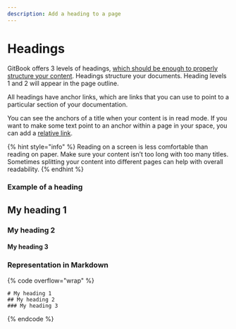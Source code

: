 ```yaml
---
description: Add a heading to a page
---
```


# Headings

GitBook offers 3 levels of headings, [which should be enough to properly structure your content](https://practicaltypography.com/headings.html). Headings structure your documents. Heading levels 1 and 2 will appear in the page outline.

All headings have anchor links, which are links that you can use to point to a particular section of your documentation.

You can see the anchors of a title when your content is in read mode. If you want to make some text point to an anchor within a page in your space, you can add a [relative link](../editing-content/rich-text.md#relative-links).

{% hint style="info" %}
Reading on a screen is less comfortable than reading on paper. Make sure your content isn’t too long with too many titles. Sometimes splitting your content into different pages can help with overall readability.
{% endhint %}

### Example of a heading

## My heading 1

### My heading 2

#### My heading 3

### Representation in Markdown

{% code overflow="wrap" %}

```
# My heading 1
## My heading 2
### My heading 3
```

{% endcode %}
